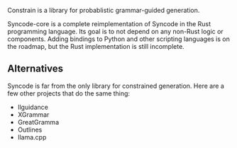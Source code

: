 Constrain is a library for probablistic grammar-guided generation. 





Syncode-core is a complete reimplementation of Syncode in the Rust programming language. Its goal is to not depend on any non-Rust logic or components. Adding bindings to Python and other scripting languages is on the roadmap, but the Rust implementation is still incomplete.
## Alternatives
Syncode is far from the only library for constrained generation. Here are a few other projects that do the same thing:
- llguidance
- XGrammar
- GreatGramma
- Outlines
- llama.cpp
